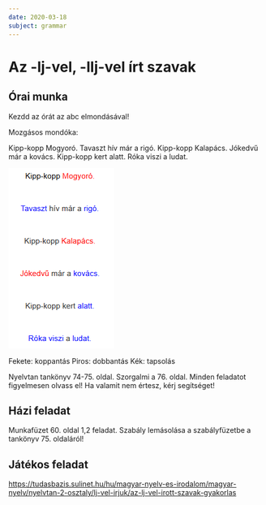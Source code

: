 ```yaml
---
date: 2020-03-18
subject: grammar
---
```


# Az -lj-vel, -llj-vel írt szavak

## Órai munka

Kezdd az órát az abc elmondásával!

Mozgásos mondóka:

Kipp-kopp Mogyoró.
Tavaszt hív már a rigó.
Kipp-kopp Kalapács.
Jókedvű már a kovács.
Kipp-kopp kert alatt.
Róka viszi a ludat.

![Mondóka](2020-03-18-nyelvtan.png)

Fekete: koppantás
Piros: dobbantás
Kék: tapsolás

Nyelvtan tankönyv 74-75. oldal. Szorgalmi a 76. oldal.
Minden feladatot figyelmesen olvass el! Ha valamit nem értesz, kérj segítséget!

## Házi feladat

Munkafüzet 60. oldal 1,2 feladat. Szabály lemásolása a szabályfüzetbe a tankönyv 75. oldaláról!

## Játékos feladat

https://tudasbazis.sulinet.hu/hu/magyar-nyelv-es-irodalom/magyar-nyelv/nyelvtan-2-osztaly/lj-vel-irjuk/az-lj-vel-irott-szavak-gyakorlas
